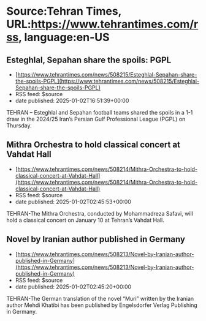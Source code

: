 # Source:Tehran Times, URL:https://www.tehrantimes.com/rss, language:en-US

## Esteghlal, Sepahan share the spoils: PGPL
 - [https://www.tehrantimes.com/news/508215/Esteghlal-Sepahan-share-the-spoils-PGPL](https://www.tehrantimes.com/news/508215/Esteghlal-Sepahan-share-the-spoils-PGPL)
 - RSS feed: $source
 - date published: 2025-01-02T16:51:39+00:00

TEHRAN – Esteghlal and Sepahan football teams shared the spoils in a 1-1 draw in the 2024/25 Iran’s Persian Gulf Professional League (PGPL) on Thursday.

## Mithra Orchestra to hold classical concert at Vahdat Hall
 - [https://www.tehrantimes.com/news/508214/Mithra-Orchestra-to-hold-classical-concert-at-Vahdat-Hall](https://www.tehrantimes.com/news/508214/Mithra-Orchestra-to-hold-classical-concert-at-Vahdat-Hall)
 - RSS feed: $source
 - date published: 2025-01-02T02:45:53+00:00

TEHRAN-The Mithra Orchestra, conducted by Mohammadreza Safavi, will hold a classical concert on January 10 at Tehran’s Vahdat Hall.

## Novel by Iranian author published in Germany
 - [https://www.tehrantimes.com/news/508213/Novel-by-Iranian-author-published-in-Germany](https://www.tehrantimes.com/news/508213/Novel-by-Iranian-author-published-in-Germany)
 - RSS feed: $source
 - date published: 2025-01-02T02:45:20+00:00

TEHRAN-The German translation of the novel “Muri” written by the Iranian author Mehdi Khatibi has been published by Engelsdorfer Verlag Publishing in Germany.


